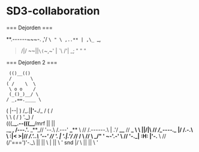 # SD3-collaboration

=== Dejorden ===

**.------~~~-.
,'/ `\
" \ ,..** | ,\_ `\_,

> /|/ ~~\||`\(`~,~'
> | `\ /'| \_;
> " " "

=== Dejorden 2 ===

     (()__(()
     /       \
    ( /    \  \
     \ o o    /
     (_()_)__/ \
    / _,==.____ \

( |--| )
/\_.|**|'-.**/\_
/ ( / \
\ \ ( /
) '.**\_**) /  
(((\_**\_.--(((\_\_**/mrf || ||  
 \_**\_ ,
/---.'.** \_**\_//
'--.\ /.---'
**\_**** \\ //
/.------.\ \| .'/ **\_\_**
// **_ \ \ ||/|\ // _/\_----.\__
|/ /.-.\ \ \:|< >|// _/.'..\ '--'
// \'. | \'.|.'/ /_/ / \\
// \ \_\/" ' ~\-'.-' \\
// '-._| :H: |'-.** \\
// (/'==='\)'-.\_\ ||
|| \\ \|
|| \\ '
snd |/ \\
||
||
\\
'
